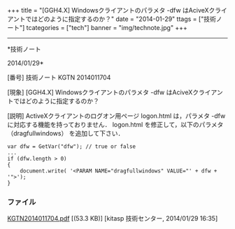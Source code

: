﻿+++
title = "[GGH4.X] Windowsクライアントのパラメタ -dfw はAciveXクライアントではどのように指定するのか？"
date = "2014-01-29"
ttags = ["技術ノート"]
tcategories = ["tech"]
banner = "img/technote.jpg"
+++

-----------------------------------------------------------------------------------------------------------------------------

*技術ノート

2014/01/29*


[番号]
技術ノート KGTN 2014011704

[現象]
[GGH4.X] Windowsクライアントのパラメタ -dfw
はAciveXクライアントではどのように指定するのか？

[説明]
ActiveXクライアントのログオン用ページ logon.html は，パラメタ -dfw
に対応する機能を持っておりません． logon.html を修正して，以下のパラメタ
（dragfullwindows） を追加して下さい．

    var dfw = GetVar("dfw"); // true or false
    ...
    if (dfw.length > 0)
    {
        document.write( '<PARAM NAME="dragfullwindows" VALUE="' + dfw + '">');
    }


### ファイル

 
 


[KGTN2014011704.pdf](http://techreport.kitasp.net/attachments/download/1491/KGTN2014011704.pdf)
 [(53.3 KB)] [kitasp 技術センター, 2014/01/29
16:35]


 


 

